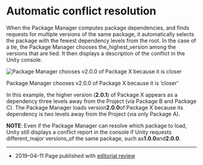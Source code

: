 # Automatic conflict resolution

When the Package Manager computes package dependencies, and finds requests for multiple versions of the same package, it automatically selects the package with the fewest dependency levels from the root. In the case of a tie, the Package Manager chooses the_highest_version among the versions that are tied. It then displays a description of the conflict in the Unity console.

![](https://docs.unity3d.com/2019.2/Documentation/uploads/Main/upm-conflicts-auto.png "Package Manager chooses v2.0.0 of Package X because it is closer")

Package Manager chooses v2.0.0 of Package X because it is ‘closer’

In this example, the higher version \(**2.0.1**\) of Package X appears as a dependency three levels away from the Project \(via Package B and Package C\). The Package Manager loads version**2.0.0**of Package X because its dependency is two levels away from the Project \(via only Package A\).

**NOTE**: Even if the Package Manager can resolve which package to load, Unity still displays a conflict report in the console if Unity requests different_major versions_of the same package, such as**1.0.0**and**2.0.0**.

---

* 2019–04–11 Page published with
  [editorial review](https://docs.unity3d.com/2019.2/Documentation/Manual/DocumentationEditorialReview.html)

  


